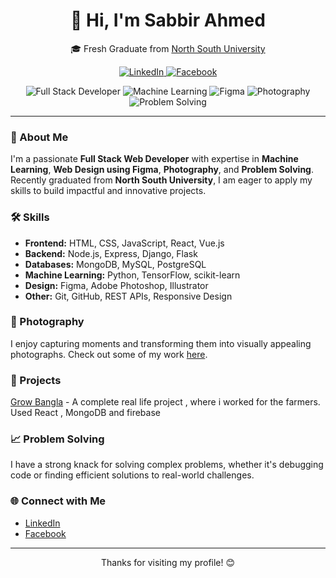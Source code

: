 <!-- GitHub Profile README -->

<div align="center">
  <h1>👋 Hi, I'm Sabbir Ahmed</h1>
  <p>🎓 Fresh Graduate from <a href="https://www.northsouth.edu/">North South University</a></p>
  
  <!-- Social Links -->
  <p>
    <a href="https://www.linkedin.com/in/sabbir-ahmed--cse/" target="_blank">
      <img src="https://img.shields.io/badge/LinkedIn-%230077B5.svg?&style=for-the-badge&logo=linkedin&logoColor=white" alt="LinkedIn"/>
    </a>
    <a href="https://www.facebook.com/sa.shourav.7" target="_blank">
      <img src="https://img.shields.io/badge/Facebook-%231877F2.svg?&style=for-the-badge&logo=facebook&logoColor=white" alt="Facebook"/>
    </a>
  </p>
  
  <!-- Skills Badges -->
  <p>
    <img src="https://img.shields.io/badge/Full%20Stack%20Developer-ff69b4?style=for-the-badge&logo=javascript&logoColor=white" alt="Full Stack Developer"/>
    <img src="https://img.shields.io/badge/Machine%20Learning-4B0082?style=for-the-badge&logo=python&logoColor=white" alt="Machine Learning"/>
    <img src="https://img.shields.io/badge/Figma-EF4444?style=for-the-badge&logo=figma&logoColor=white" alt="Figma"/>
    <img src="https://img.shields.io/badge/Photography-FFD700?style=for-the-badge&logo=canon&logoColor=white" alt="Photography"/>
    <img src="https://img.shields.io/badge/Problem%20Solving-008000?style=for-the-badge&logo=think&logoColor=white" alt="Problem Solving"/>
  </p>
  
  <!-- Optional: Add a banner or profile picture -->
  <!-- <img src="https://your-banner-url.com/banner.png" alt="Banner" width="100%" /> -->
</div>

---

### 🚀 About Me

I'm a passionate **Full Stack Web Developer** with expertise in **Machine Learning**, **Web Design using Figma**, **Photography**, and **Problem Solving**. Recently graduated from **North South University**, I am eager to apply my skills to build impactful and innovative projects.

### 🛠 Skills

- **Frontend:** HTML, CSS, JavaScript, React, Vue.js
- **Backend:** Node.js, Express, Django, Flask
- **Databases:** MongoDB, MySQL, PostgreSQL
- **Machine Learning:** Python, TensorFlow, scikit-learn
- **Design:** Figma, Adobe Photoshop, Illustrator
- **Other:** Git, GitHub, REST APIs, Responsive Design

### 📸 Photography

I enjoy capturing moments and transforming them into visually appealing photographs. Check out some of my work [here](https://www.instagram.com/sashourav/).

### 🧩 Projects

 [Grow Bangla]([https://github.com/yourusername/project-repo](https://github.com/SAshourav/Final-Grow)) - A complete real life project , where i worked for the farmers. Used React , MongoDB and firebase


### 📈 Problem Solving

I have a strong knack for solving complex problems, whether it's debugging code or finding efficient solutions to real-world challenges.

### 🌐 Connect with Me

- [LinkedIn](https://www.linkedin.com/in/sabbir-ahmed--cse/)
- [Facebook](https://www.facebook.com/sa.shourav.7)

---

<div align="center">
  <p>Thanks for visiting my profile! 😊</p>
</div>

